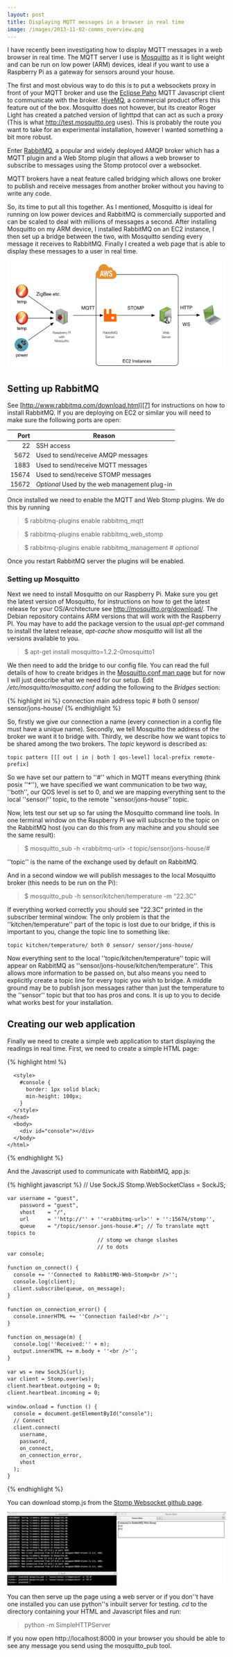 ```yaml
---
layout: post
title: Displaying MQTT messages in a browser in real time
image: /images/2013-11-02-comms_overview.png
---
```

I have recently been investigating how to display MQTT messages in a web browser in real time. The MQTT server I use is [Mosquitto][3] as it is light weight and can be run on low power (ARM) devices, ideal if you want to use a Raspberry Pi as a gateway for sensors around your house. 

The first and most obvious way to do this is to put a websockets proxy in front of your MQTT broker and use the [Eclipse Paho][1] MQTT Javascript client to communicate with the broker. [HiveMQ][2], a commercial product offers this feature out of the box. Mosquitto does not however, but its creator Roger Light has created a patched version of lighttpd that can act as such a proxy (This is what http://test.mosquitto.org uses). This is probably the route you want to take for an experimental installation, however I wanted something a bit more robust.

Enter [RabbitMQ][4], a popular and widely deployed AMQP broker which has a MQTT plugin and a Web Stomp plugin that allows a web browser to subscribe to messages using the Stomp protocol over a websocket. 

MQTT brokers have a neat feature called bridging which allows one broker to publish and receive messages from another broker without you having to write any code. 

So, its time to put all this together. As I mentioned, Mosquitto is ideal for running on low power devices and RabbitMQ is commercially supported and can be scaled to deal with millions of messages a second. After installing Mosquitto on my ARM device, I installed RabbitMQ on an EC2 instance, I then set up a bridge between the two, with Mosquitto sending every message it receives to RabbitMQ. Finally I created a web page that is able to display these messages to a user in real time.

![System Overview](/images/2013-11-02-comms_overview.png)

## Setting up RabbitMQ

See [http://www.rabbitmq.com/download.html][7] for instructions on how to install RabbitMQ. If you are deploying on EC2 or similar you will need to make sure the following ports are open:


| Port     | Reason                                        |
| --------:| ----------------------------------------------|
| 22       | SSH access                                    | 
| 5672     | Used to send/receive AMQP messages            |
| 1883     | Used to send/receive MQTT messages            |
| 15674    | Used to send/receive STOMP messages           |
| 15672    | *Optional* Used by the web management plug-in |


<!--
<table>
<thead>
<tr>
  <th align="right">Port</th>
  <th>Reason</th>
</tr>
</thead>
<tbody><tr>
  <td align="right">22</td>
  <td>SSH access</td>
</tr>
<tr>
  <td align="right">5672</td>
  <td>Used to send/receive AMQP messages</td>
</tr>
<tr>
  <td align="right">1883</td>
  <td>Used to send/receive MQTT messages</td>
</tr>
<tr>
  <td align="right">15674</td>
  <td>Used to send/receive STOMP messages</td>
</tr>
<tr>
  <td align="right">15672</td>
  <td><em>Optional</em> Used by the web management plug-in</td>
</tr>
</tbody></table>
-->

Once installed we need to enable the MQTT and Web Stomp plugins. We do this by running

> $ rabbitmq-plugins enable rabbitmq_mqtt

> $ rabbitmq-plugins enable rabbitmq\_web\_stomp

> $ rabbitmq-plugins enable rabbitmq_management # *optional* 


Once you restart RabbitMQ server the plugins will be enabled.

### Setting up Mosquitto

Next we need to install Mosquitto on our Raspberry Pi. Make sure you get the latest version of Mosquitto, for instructions on how to get the latest release for your OS/Architecture see http://mosquitto.org/download/. The Debian repository contains ARM versions that will work with the Raspberry PI. You may have to add the package version to the usual *apt-get* command to install the latest release, *apt-cache show mosquitto* will list all the versions available to you.

> $ apt-get install mosquitto=1.2.2-0mosquitto1

We then need to add the bridge to our config file. You can read the full details of how to create bridges in the [Mosquitto.conf man page][5] but for now I will just describe what we need for our setup. Edit */etc/mosquitto/mosquitto.conf* adding the following to the *Bridges* section:

{% highlight ini %}
    connection main
    address <rabbitmq-broker-url>
    topic # both 0 sensor/ sensor/jons-house/
{% endhighlight %}

So, firstly we give our connection a name (every connection in a config file must have a unique name). Secondly, we tell Mosquitto the address of the broker we want it to bridge with. Thirdly, we describe how we want topics to be shared among the two brokers. The *topic* keyword is described as:

    topic pattern [[[ out | in | both ] qos-level] local-prefix remote-prefix]

So we have set our pattern to ''#'' which in MQTT means everything (think posix ''\*''), we have specified we want communication to be two way, ''both'', our QOS level is set to 0, and we are mapping everything sent to the local ''sensor/'' topic, to the remote ''sensor/jons-house'' topic.

Now, lets test our set up so far using the Mosquitto command line tools. In one terminal window on the Raspberry Pi we will subscribe to the topic on the RabbitMQ host (you can do this from any machine and you should see the same result):

> $ mosquitto_sub -h &lt;rabbitmq-url&gt; -t topic/sensor/jons-house/#

''topic'' is the name of the exchange used by default on RabbitMQ.

And in a second window we will publish messages to the local Mosquitto broker (this needs to be run on the Pi):

> $ mosquitto_pub -h sensor/kitchen/temperature -m "22.3C"

If everything worked correctly you should see "22.3C" printed in the subscriber terminal window. The only problem is that the ''kitchen/temperature'' part of the topic is lost due to our bridge, if this is important to you, change the topic line to something like:

    topic kitchen/temperature/ both 0 sensor/ sensor/jons-house/
    
Now everything sent to the local ''topic/kitchen/temperature'' topic will appear on RabbitMQ as ''sensor/jons-house/kitchen/temperature''. This allows more information to be passed on, but also means you need to explicitly create a topic line for every topic you wish to bridge. A middle ground may be to publish json messages rather than just the temperature to the ''sensor'' topic but that too has pros and cons. It is up to you to decide what works best for your installation.

## Creating our web application

Finally we need to create a simple web application to start displaying the readings in real time. First, we need to create a simple HTML page:

{% highlight html %}
    <html>
    <head>
      <title>House Data</title>
      <script src="http://cdn.sockjs.org/sockjs-0.3.js"></script>
      <script src="stomp.js"></script>
      <script src="app.js"></script>
 
      <style>
        #console {
          border: 1px solid black;
          min-height: 100px;
        }
      </style>
    </head>
      <body> 
        <div id="console"></div>    
      </body>
    </html>
{% endhighlight %}

And the Javascript used to communicate with RabbitMQ, app.js:

{% highlight javascript %}
    // Use SockJS
    Stomp.WebSocketClass = SockJS;

    var username = "guest",
        password = "guest",
        vhost    = "/",
        url      = ''http://'' + ''<rabbitmq-url>'' + '':15674/stomp'',
        queue    = "/topic/sensor.jons-house.#"; // To translate mqtt topics to
        					     // stomp we change slashes 
        					     // to dots
    var console;

    function on_connect() {
      console += ''Connected to RabbitMQ-Web-Stomp<br />'';
      console.log(client);
      client.subscribe(queue, on_message);
    }

    function on_connection_error() {
      console.innerHTML += ''Connection failed!<br />'';
    }

    function on_message(m) {
      console.log(''Received:'' + m);
      output.innerHTML += m.body + ''<br />'';
    }

    var ws = new SockJS(url);
    var client = Stomp.over(ws);
    client.heartbeat.outgoing = 0;
    client.heartbeat.incoming = 0;

    window.onload = function () {
      console = document.getElementById("console");
      // Connect
      client.connect(
        username,
        password,
        on_connect,
        on_connection_error,
        vhost
      );
    }
{% endhighlight %}

You can download stomp.js from the [Stomp Websocket github page][6].

![Screenshot of Browser and Terminal](/images/2013-11-02-mqtt_stomp_screenshot.png)

You can then serve up the page using a web server or if you don''t have one installed you can use python''s inbuilt server for testing. *cd* to the directory containing your HTML and Javascript files and run:

> python -m SimpleHTTPServer

If you now open http://localhost:8000 in your browser you should be able to see any message you send using the mosquitto_pub tool.

[1]: http://www.eclipse.org/paho/ "Eclipse Paho"
[2]: http://www.hivemq.com/ "HiveMQ"
[3]: http://mosquitto.org/ "Mosquitto"
[4]: http://www.rabbitmq.com/ "RabbitMQ"
[5]: http://mosquitto.org/man/mosquitto-conf-5.html "Mosquitto.conf Man Page"
[6]: https://github.com/jmesnil/stomp-websocket/ "Stomp Websockets"
[7]: http://www.rabbitmq.com/download.html "RabbitMQ Download"
